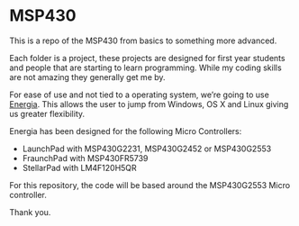 MSP430
======

This is a repo of the MSP430 from basics to something more advanced. 

Each folder is a project, these projects are designed for first year students and people that are starting to learn programming. While my coding skills are not amazing they generally get me by. 

For ease of use and not tied to a operating system, we’re going to use [Energia](http://energia.nu). This allows the user to jump from Windows, OS X and Linux giving us greater flexibility. 

Energia has been designed for the following Micro Controllers:
* LaunchPad with MSP430G2231, MSP430G2452 or MSP430G2553 
* FraunchPad with MSP430FR5739 
* StellarPad with LM4F120H5QR

For this repository, the code will be based around the MSP430G2553 Micro controller.

Thank you.
